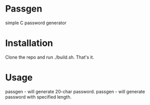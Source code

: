 # Passgen

simple C password generator

# Installation
Clone the repo and run ./build.sh. That's it.

# Usage
passgen - will generate 20-char password.
passgen <num> - will generate password with specified length.
